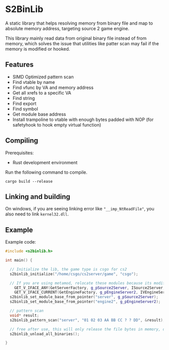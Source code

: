 # S2BinLib

A static library that helps resolving memory from binary file and map to absolute memory address, targeting source 2 game engine.

This library mainly read data from original binary file instead of from memory, which solves the issue that utilities like patter scan may fail if the memory is modified or hooked.

## Features

- SIMD Optimized pattern scan
- Find vtable by name
- Find vfunc by VA and memory address
- Get all xrefs to a specific VA
- Find string
- Find export
- Find symbol
- Get module base address
- Install trampoline to vtable with enough bytes padded with NOP (for safetyhook to hook empty virtual function)

## Compiling

Prerequisites:
- Rust development environment

Run the following command to compile. 
```
cargo build --release
```

## Linking and building

On windows, if you are seeing linking error like `"__imp_NtReadFile"`, you also need to link `kernel32.dll`.

## Example

Example code:

```cpp
#include <s2binlib.h>

int main() {

  // Initialize the lib, the game type is csgo for cs2
  s2binlib_initialize("/home/csgo/cs2server/game", "csgo");

  // If you are using metamod, relocate these modules because its modified
	GET_V_IFACE_ANY(GetServerFactory, g_pSource2Server, ISource2Server, SOURCE2SERVER_INTERFACE_VERSION);
	GET_V_IFACE_CURRENT(GetEngineFactory, g_pEngineServer2, IVEngineServer2, SOURCE2ENGINETOSERVER_INTERFACE_VERSION);
  s2binlib_set_module_base_from_pointer("server", g_pSource2Server);
  s2binlib_set_module_base_from_pointer("engine2", g_pEngineServer2);

  // pattern scan
  void* result;
  s2binlib_pattern_scan("server", "01 02 03 AA BB CC ? ? DD", &result);

  // free after use, this will only release the file bytes in memory, dumped xref and other information will still be cached
  s2binlib_unload_all_binaries();

}